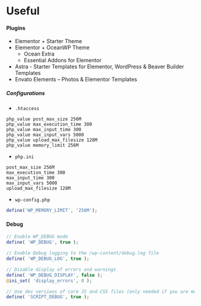 # Useful

#### Plugins
* Elementor + Starter Theme
* Elementor + OceanWP Theme
  * Ocean Extra
  * Essential Addons for Elementor
* Astra - Starter Templates for Elementor, WordPress & Beaver Builder Templates 
* Envato Elements – Photos & Elementor Templates

##### Configurations

* `.htaccess`
```shell
php_value post_max_size 256M
php_value max_execution_time 300
php_value max_input_time 300
php_value max_input_vars 5000
php_value upload_max_filesize 128M
php_value memory_limit 256M
```

* `php.ini`
```shell
post_max_size 256M
max_execution_time 300
max_input_time 300
max_input_vars 5000
upload_max_filesize 128M
```

* `wp-config.php`
```php
define('WP_MEMORY_LIMIT', '256M');
```

#### Debug
```php
// Enable WP_DEBUG mode
define( 'WP_DEBUG', true );

// Enable Debug logging to the /wp-content/debug.log file
define( 'WP_DEBUG_LOG', true );

// Disable display of errors and warnings
define( 'WP_DEBUG_DISPLAY', false );
@ini_set( 'display_errors', 0 );

// Use dev versions of core JS and CSS files (only needed if you are modifying these core files)
define( 'SCRIPT_DEBUG', true );
```